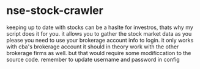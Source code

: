 # nse-stock-crawler
keeping up to date with stocks can be a haslte for investros, thats why my script does it for you. it allows you to gather the stock market data as you please
you need to use your brokerage account info to login.
it only works with cba's brokerage account 
it should in theory work with the other brokerage firms as well. but that would require some modificcation to the source code.
remember to update username and password in config
